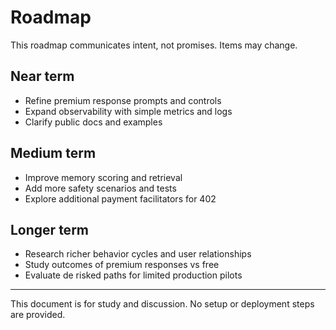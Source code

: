 # Roadmap

This roadmap communicates intent, not promises. Items may change.

## Near term
- Refine premium response prompts and controls
- Expand observability with simple metrics and logs
- Clarify public docs and examples

## Medium term
- Improve memory scoring and retrieval
- Add more safety scenarios and tests
- Explore additional payment facilitators for 402

## Longer term
- Research richer behavior cycles and user relationships
- Study outcomes of premium responses vs free
- Evaluate de risked paths for limited production pilots

---

This document is for study and discussion. No setup or deployment steps are provided.
